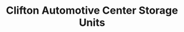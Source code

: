 ---
title: "Clifton Automotive Center Storage Units"
url: /clifton/clifton-automotive-center-storage-units/
shop: storage rental
---